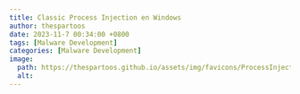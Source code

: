 ```yaml
---
title: Classic Process Injection en Windows
author: thespartoos
date: 2023-11-7 00:34:00 +0800
tags: [Malware Development]
categories: [Malware Development]
image:
  path: https://thespartoos.github.io/assets/img/favicons/ProcessInjection/portada.png
  alt: 
---
```








